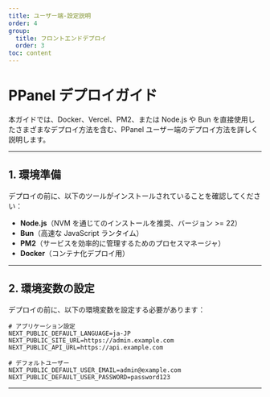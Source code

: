 ```yaml
---
title: ユーザー端-設定説明
order: 4
group: 
  title: フロントエンドデプロイ
  order: 3
toc: content
---
```


# **PPanel デプロイガイド**

本ガイドでは、Docker、Vercel、PM2、または Node.js や Bun を直接使用したさまざまなデプロイ方法を含む、PPanel ユーザー端のデプロイ方法を詳しく説明します。

---

## **1. 環境準備**

デプロイの前に、以下のツールがインストールされていることを確認してください：

- **Node.js**（NVM を通じてのインストールを推奨、バージョン >= 22）
- **Bun**（高速な JavaScript ランタイム）
- **PM2**（サービスを効率的に管理するためのプロセスマネージャ）
- **Docker**（コンテナ化デプロイ用）

---

## **2. 環境変数の設定**

デプロイの前に、以下の環境変数を設定する必要があります：

```env
# アプリケーション設定
NEXT_PUBLIC_DEFAULT_LANGUAGE=ja-JP
NEXT_PUBLIC_SITE_URL=https://admin.example.com
NEXT_PUBLIC_API_URL=https://api.example.com

# デフォルトユーザー
NEXT_PUBLIC_DEFAULT_USER_EMAIL=admin@example.com
NEXT_PUBLIC_DEFAULT_USER_PASSWORD=password123
```

---


